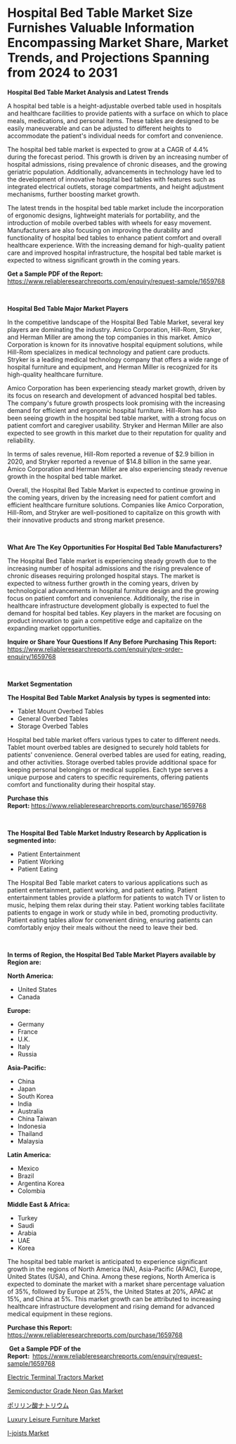 <p><h1>Hospital Bed Table Market Size Furnishes Valuable Information Encompassing Market Share, Market Trends, and Projections Spanning from 2024 to 2031</h1></p><p><strong>Hospital Bed Table Market Analysis and Latest Trends</strong></p>
<p><p>A hospital bed table is a height-adjustable overbed table used in hospitals and healthcare facilities to provide patients with a surface on which to place meals, medications, and personal items. These tables are designed to be easily maneuverable and can be adjusted to different heights to accommodate the patient's individual needs for comfort and convenience.</p><p>The hospital bed table market is expected to grow at a CAGR of 4.4% during the forecast period. This growth is driven by an increasing number of hospital admissions, rising prevalence of chronic diseases, and the growing geriatric population. Additionally, advancements in technology have led to the development of innovative hospital bed tables with features such as integrated electrical outlets, storage compartments, and height adjustment mechanisms, further boosting market growth.</p><p>The latest trends in the hospital bed table market include the incorporation of ergonomic designs, lightweight materials for portability, and the introduction of mobile overbed tables with wheels for easy movement. Manufacturers are also focusing on improving the durability and functionality of hospital bed tables to enhance patient comfort and overall healthcare experience. With the increasing demand for high-quality patient care and improved hospital infrastructure, the hospital bed table market is expected to witness significant growth in the coming years.</p></p>
<p><strong>Get a Sample PDF of the Report:&nbsp;</strong> <a href="https://www.reliableresearchreports.com/enquiry/request-sample/1659768">https://www.reliableresearchreports.com/enquiry/request-sample/1659768</a></p>
<p>&nbsp;</p>
<p><strong>Hospital Bed Table Major Market Players</strong></p>
<p><p>In the competitive landscape of the Hospital Bed Table Market, several key players are dominating the industry. Amico Corporation, Hill-Rom, Stryker, and Herman Miller are among the top companies in this market. Amico Corporation is known for its innovative hospital equipment solutions, while Hill-Rom specializes in medical technology and patient care products. Stryker is a leading medical technology company that offers a wide range of hospital furniture and equipment, and Herman Miller is recognized for its high-quality healthcare furniture.</p><p>Amico Corporation has been experiencing steady market growth, driven by its focus on research and development of advanced hospital bed tables. The company's future growth prospects look promising with the increasing demand for efficient and ergonomic hospital furniture. Hill-Rom has also been seeing growth in the hospital bed table market, with a strong focus on patient comfort and caregiver usability. Stryker and Herman Miller are also expected to see growth in this market due to their reputation for quality and reliability.</p><p>In terms of sales revenue, Hill-Rom reported a revenue of $2.9 billion in 2020, and Stryker reported a revenue of $14.8 billion in the same year. Amico Corporation and Herman Miller are also experiencing steady revenue growth in the hospital bed table market.</p><p>Overall, the Hospital Bed Table Market is expected to continue growing in the coming years, driven by the increasing need for patient comfort and efficient healthcare furniture solutions. Companies like Amico Corporation, Hill-Rom, and Stryker are well-positioned to capitalize on this growth with their innovative products and strong market presence.</p></p>
<p>&nbsp;</p>
<p><strong>What Are The Key Opportunities For Hospital Bed Table Manufacturers?</strong></p>
<p><p>The Hospital Bed Table market is experiencing steady growth due to the increasing number of hospital admissions and the rising prevalence of chronic diseases requiring prolonged hospital stays. The market is expected to witness further growth in the coming years, driven by technological advancements in hospital furniture design and the growing focus on patient comfort and convenience. Additionally, the rise in healthcare infrastructure development globally is expected to fuel the demand for hospital bed tables. Key players in the market are focusing on product innovation to gain a competitive edge and capitalize on the expanding market opportunities.</p></p>
<p><strong>Inquire or Share Your Questions If Any Before Purchasing This Report:</strong> <a href="https://www.reliableresearchreports.com/enquiry/pre-order-enquiry/1659768">https://www.reliableresearchreports.com/enquiry/pre-order-enquiry/1659768</a></p>
<p>&nbsp;</p>
<p><strong>Market Segmentation</strong></p>
<p><strong>The Hospital Bed Table Market Analysis by types is segmented into:</strong></p>
<p><ul><li>Tablet Mount Overbed Tables</li><li>General Overbed Tables</li><li>Storage Overbed Tables</li></ul></p>
<p><p>Hospital bed table market offers various types to cater to different needs. Tablet mount overbed tables are designed to securely hold tablets for patients' convenience. General overbed tables are used for eating, reading, and other activities. Storage overbed tables provide additional space for keeping personal belongings or medical supplies. Each type serves a unique purpose and caters to specific requirements, offering patients comfort and functionality during their hospital stay.</p></p>
<p><strong>Purchase this Report:&nbsp;</strong><a href="https://www.reliableresearchreports.com/purchase/1659768">https://www.reliableresearchreports.com/purchase/1659768</a></p>
<p>&nbsp;</p>
<p><strong>The Hospital Bed Table Market Industry Research by Application is segmented into:</strong></p>
<p><ul><li>Patient Entertainment</li><li>Patient Working</li><li>Patient Eating</li></ul></p>
<p><p>The Hospital Bed Table market caters to various applications such as patient entertainment, patient working, and patient eating. Patient entertainment tables provide a platform for patients to watch TV or listen to music, helping them relax during their stay. Patient working tables facilitate patients to engage in work or study while in bed, promoting productivity. Patient eating tables allow for convenient dining, ensuring patients can comfortably enjoy their meals without the need to leave their bed.</p></p>
<p>&nbsp;</p>
<p><strong>In terms of Region, the Hospital Bed Table Market Players available by Region are:</strong></p>
<p>
    <p> <strong> North America: </strong>
        <ul>
            <li>United States</li>
            <li>Canada</li>
        </ul>
        </p> 
    <p> <strong> Europe: </strong>
        <ul>
            <li>Germany</li>
            <li>France</li>
            <li>U.K.</li>
            <li>Italy</li>
            <li>Russia</li>
        </ul>
        </p> 
    <p> <strong> Asia-Pacific: </strong>
        <ul>
            <li>China</li>
            <li>Japan</li>
            <li>South Korea</li>
            <li>India</li>
            <li>Australia</li>
            <li>China Taiwan</li>
            <li>Indonesia</li>
            <li>Thailand</li>
            <li>Malaysia</li>
        </ul>
        </p> 
    <p> <strong> Latin America: </strong>
        <ul>
            <li>Mexico</li>
            <li>Brazil</li>
            <li>Argentina Korea</li>
            <li>Colombia</li>
        </ul>
        </p> 
    <p> <strong> Middle East & Africa: </strong>
        <ul>
            <li>Turkey</li>
            <li>Saudi</li>
            <li>Arabia</li>
            <li>UAE</li>
            <li>Korea</li>
        </ul>
    </p>
    </p>
<p><p>The hospital bed table market is anticipated to experience significant growth in the regions of North America (NA), Asia-Pacific (APAC), Europe, United States (USA), and China. Among these regions, North America is expected to dominate the market with a market share percentage valuation of 35%, followed by Europe at 25%, the United States at 20%, APAC at 15%, and China at 5%. This market growth can be attributed to increasing healthcare infrastructure development and rising demand for advanced medical equipment in these regions.</p></p>
<p><strong>Purchase this Report: </strong><a href="https://www.reliableresearchreports.com/purchase/1659768">https://www.reliableresearchreports.com/purchase/1659768</a></p>
<p>&nbsp;<strong>Get a Sample PDF of the Report:&nbsp;&nbsp;</strong><a href="https://www.reliableresearchreports.com/enquiry/request-sample/1659768">https://www.reliableresearchreports.com/enquiry/request-sample/1659768</a></p>
<p><strong></strong></p>
<p><p><a href="https://github.com/jerrycopelandthomaswsqd8q/Market-Research-Report-List-1/blob/main/electric-terminal-tractors-market.md">Electric Terminal Tractors Market</a></p><p><a href="https://issuu.com/reportprime-2/docs/semiconductor-grade-neon-gas-market-size-2030.pptx">Semiconductor Grade Neon Gas Market</a></p><p><a href="https://github.com/jkjreqjscoxx7/Market-Research-Report-List-1/blob/main/82239093576.md">ポリリン酸ナトリウム</a></p><p><a href="https://github.com/brenzgnarento/Market-Research-Report-List-1/blob/main/luxury-leisure-furniture-market.md">Luxury Leisure Furniture Market</a></p><p><a href="https://issuu.com/reportprime-2/docs/i-joists-market-size-2030.pptx">I-joists Market</a></p></p>